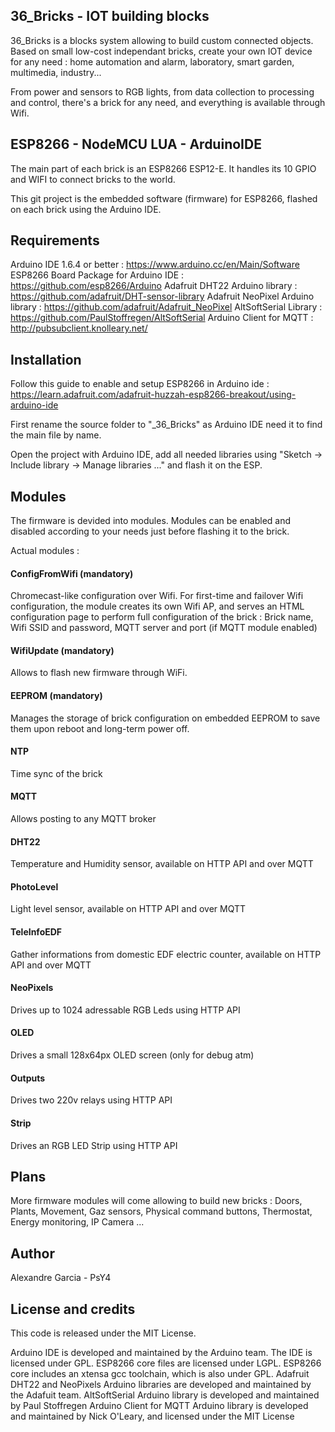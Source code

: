 ## 36_Bricks - IOT building blocks
36_Bricks is a blocks system allowing to build custom connected objects. Based on small low-cost independant bricks, create your own IOT device for any need : home automation and alarm, laboratory, smart garden, multimedia, industry...

From power and sensors to RGB lights, from data collection to processing and control, there's a brick for any need, and everything is available through Wifi. 


## ESP8266 - NodeMCU LUA - ArduinoIDE
The main part of each brick is an ESP8266 ESP12-E. It handles its 10 GPIO and WIFI to connect bricks to the world.

This git project is the embedded software (firmware) for ESP8266, flashed on each brick using the Arduino IDE.

## Requirements
Arduino IDE 1.6.4 or better : https://www.arduino.cc/en/Main/Software
ESP8266 Board Package for Arduino IDE : https://github.com/esp8266/Arduino
Adafruit DHT22 Arduino library : https://github.com/adafruit/DHT-sensor-library
Adafruit NeoPixel Arduino library : https://github.com/adafruit/Adafruit_NeoPixel
AltSoftSerial Library : https://github.com/PaulStoffregen/AltSoftSerial
Arduino Client for MQTT : http://pubsubclient.knolleary.net/

## Installation
Follow this guide to enable and setup ESP8266 in Arduino ide : https://learn.adafruit.com/adafruit-huzzah-esp8266-breakout/using-arduino-ide

First rename the source folder to "_36_Bricks" as Arduino IDE need it to find the main file by name.

Open the project with Arduino IDE, add all needed libraries using "Sketch -> Include library -> Manage libraries ..." and flash it on the ESP.

## Modules
The firmware is devided into modules. Modules can be enabled and disabled according to your needs just before flashing it to the brick.

Actual modules :
#### ConfigFromWifi (mandatory)
Chromecast-like configuration over Wifi. For first-time and failover Wifi configuration, the module creates its own Wifi AP, and serves an HTML configuration page to perform full configuration of the brick : Brick name, Wifi SSID and password, MQTT server and port (if MQTT module enabled)

#### WifiUpdate (mandatory)
Allows to flash new firmware through WiFi.

#### EEPROM (mandatory)
Manages the storage of brick configuration on embedded EEPROM to save them upon reboot and long-term power off.

#### NTP
Time sync of the brick

#### MQTT
Allows posting to any MQTT broker

#### DHT22
Temperature and Humidity sensor, available on HTTP API and over MQTT

#### PhotoLevel
Light level sensor, available on HTTP API and over MQTT

#### TeleInfoEDF
Gather informations from domestic EDF electric counter, available on HTTP API and over MQTT

#### NeoPixels
Drives up to 1024 adressable RGB Leds using HTTP API

#### OLED
Drives a small 128x64px OLED screen (only for debug atm)

#### Outputs
Drives two 220v relays using HTTP API

#### Strip
Drives an RGB LED Strip using HTTP API


## Plans
More firmware modules will come allowing to build new bricks : Doors, Plants, Movement, Gaz sensors, Physical command buttons, Thermostat, Energy monitoring, IP Camera ...

## Author
Alexandre Garcia - PsY4

## License and credits
This code is released under the MIT License.

Arduino IDE is developed and maintained by the Arduino team. The IDE is licensed under GPL.
ESP8266 core files are licensed under LGPL.
ESP8266 core includes an xtensa gcc toolchain, which is also under GPL.
Adafruit DHT22 and NeoPixels Arduino libraries are developed and maintained by the Adafuit team.
AltSoftSerial Arduino library is developed and maintained by Paul Stoffregen
Arduino Client for MQTT Arduino library is developed and maintained by Nick O'Leary, and licensed under the MIT License